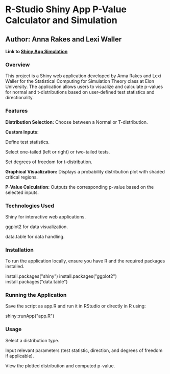 # R-Studio Shiny App P-Value Calculator and Simulation
## Author: Anna Rakes and Lexi Waller

**Link to [Shiny App Simulation](https://annarakes.shinyapps.io/ShinyAppProject/)**


### Overview

This project is a Shiny web application developed by Anna Rakes and Lexi Waller for the Statistical Computing for Simulation Theory class at Elon University. The application allows users to visualize and calculate p-values for normal and t-distributions based on user-defined test statistics and directionality.

### Features

**Distribution Selection:** Choose between a Normal or T-distribution.

**Custom Inputs:**

Define test statistics.

Select one-tailed (left or right) or two-tailed tests.

Set degrees of freedom for t-distribution.

**Graphical Visualization:** Displays a probability distribution plot with shaded critical regions.

**P-Value Calculation:** Outputs the corresponding p-value based on the selected inputs.

### Technologies Used

Shiny for interactive web applications.

ggplot2 for data visualization.

data.table for data handling.

### Installation

To run the application locally, ensure you have R and the required packages installed.

install.packages("shiny")
install.packages("ggplot2")
install.packages("data.table")

### Running the Application

Save the script as app.R and run it in RStudio or directly in R using:

shiny::runApp("app.R")

### Usage

Select a distribution type.

Input relevant parameters (test statistic, direction, and degrees of freedom if applicable).

View the plotted distribution and computed p-value.
